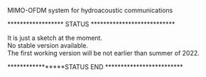 MIMO-OFDM system for hydroacoustic communications  
  
  
  
****************** STATUS ***************************  

It is just a sketch at the moment.  
No stable version available.   
The first working version will be not earlier than summer of 2022.  
  
 *****************STATUS END *************************
